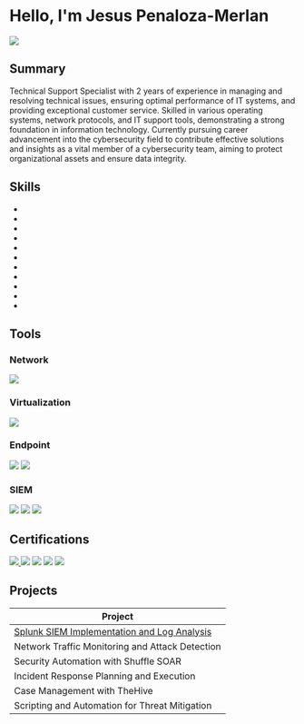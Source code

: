
# Hello, I'm Jesus Penaloza-Merlan
<a href="https://www.linkedin.com/in/jpenalozamerlan/"><img src="https://img.shields.io/badge/-LinkedIn-0072b1?&style=for-the-badge&logo=linkedin&logoColor=white" /></a>

## Summary
Technical Support Specialist with 2 years of experience in managing and resolving technical issues, ensuring optimal performance of IT systems, and providing exceptional customer service. Skilled in various operating systems, network protocols, and IT support tools, demonstrating a strong foundation in information technology. Currently pursuing career advancement into the cybersecurity field to contribute effective solutions and insights as a vital member of a cybersecurity team, aiming to protect organizational assets and ensure data integrity.




## Skills

-                            
-                            
-                            
-                            
-                            
-
-
-
-
-
-



## Tools


### Network
<div>
    <img src="https://img.shields.io/badge/-Wireshark-1679A7?&style=for-the-badge&logo=Wireshark&logoColor=white" />
</div>

### Virtualization
<div>
<img src="https://img.shields.io/badge/-VMware-607078?&style=for-the-badge&logo=VMware&logoColor=white" />
</div>

### Endpoint
<div>
    <img src="https://img.shields.io/badge/-Microsoft_Defender_for_Endpoint-00A4EF?&style=for-the-badge&logo=Microsoft&logoColor=white" />
    <img src="https://img.shields.io/badge/-Velociraptor-4B275F?&style=for-the-badge&logo=Velociraptor&logoColor=white" />
</div>

### SIEM
<div>
    <img src="https://img.shields.io/badge/-Microsoft_Sentinel-0078D4?&style=for-the-badge&logo=Microsoft&logoColor=white" />
    <img src="https://img.shields.io/badge/-Splunk-000000?&style=for-the-badge&logo=Splunk&logoColor=white" />
    <img src="https://img.shields.io/badge/-Elastic-005571?&style=for-the-badge&logo=Elastic&logoColor=white" />
</div>

## Certifications

<div>
<a href="https://www.credly.com/badges/f651fcc0-794b-4712-bea1-31d294fc3900/public_url" target="_blank">
  <img src="https://img.shields.io/badge/-Security%2B-FF0000?&style=for-the-badge&logo=CompTIA&logoColor=white" />
</a>
<img src="https://img.shields.io/badge/-Network%2B-007ACC?&style=for-the-badge&logo=CompTIA&logoColor=white" />
<img src="https://img.shields.io/badge/-A%2B-4D4D4D?&style=for-the-badge&logo=CompTIA&logoColor=white" />
<img src="https://img.shields.io/badge/-CompTIA_ITF+-006400?&style=for-the-badge&logo=CompTIA&logoColor=white" />
<img src="https://img.shields.io/badge/-Google_IT_Support-000080?&style=for-the-badge&logo=Google&logoColor=white" />
</div>

## Projects

| Project                                       |
|-----------------------------------------------|
| <a href="https://google.com">Splunk SIEM Implementation and Log Analysis</a>|
| Network Traffic Monitoring and Attack Detection| 
| Security Automation with Shuffle SOAR         |
| Incident Response Planning and Execution      |
| Case Management with TheHive                  |
| Scripting and Automation for Threat Mitigation|
